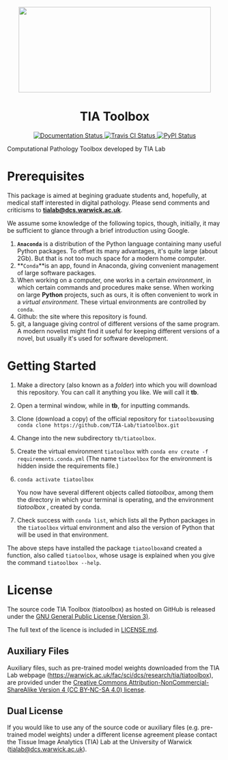 <p align="center">
  <img width="450" height="200" src="https://warwick.ac.uk/fac/sci/dcs/research/tia/tiatoolbox/files/tialab_logo.png">
</p>
<h1 align="center">TIA Toolbox</h1>
<p align="center">
  <a href="https://tia-toolbox.readthedocs.io/en/latest/?badge=latest">
    <img src="https://readthedocs.org/projects/tia-toolbox/badge/?version=latest" alt="Documentation Status" />
  </a>
  <a href="https://travis-ci.org/TIA-Lab/tiatoolbox">
    <img src="https://travis-ci.org/TIA-Lab/tiatoolbox.svg?branch=master" alt="Travis CI Status" />
  </a>
  <a href="https://badge.fury.io/py/tiatoolbox">
    <img src="https://badge.fury.io/py/tiatoolbox.svg" alt="PyPI Status" />
  </a>
</p>

Computational Pathology Toolbox developed by TIA Lab

# Prerequisites

This package is aimed at begining graduate students and, hopefully, at medical staff interested in digital pathology. Please send comments and criticisms to **[tialab@dcs.warwick.ac.uk](mailto:tialab@dcs.warwick.ac.uk)**.

We assume some knowledge of the following topics, though, initially, it may be sufficient to glance through a brief introduction using Google.

1. **`Anaconda`** is a distribution of the Python language containing many useful Python packages. To offset its many advantages, it's quite large (about 2Gb). But that is not too much space for a modern home computer.
2. **`Conda`**is an app, found in Anaconda, giving convenient management of large software packages.
3. When working on a computer, one works in a certain *environment*, in which certain commands and procedures make sense. When working on large **Python** projects, such as ours, it is often convenient to work in a *virtual environment*. These virtual environments are controlled by `conda`. 
4. Github: the site where this repository is found.
5. git, a language giving control of different versions of the same program. A modern novelist might find it useful for keeping different versions of a novel, but usually it's used for software development.

Getting Started
===============

1. Make a directory (also known as a *folder*) into which you will download this repository. You can call it anything you like. We will call it **tb**.

2. Open a terminal window, while in **tb**, for inputting commands.

3. Clone (download a copy) of  the official repository for `tiatoolbox`using 
   `conda clone https://github.com/TIA-Lab/tiatoolbox.git` 
   
4. Change into the new subdirectory `tb/tiatoolbox`.

5. Create the virtual environment `tiatoolbox` with
   `conda env create -f requirements.conda.yml`
   (The name `tiatoolbox` for the environment is hidden inside the requirements file.)
   
6. `conda activate tiatoolbox`

   You now have several different objects called *tiatoolbox*, among them the directory in which your terminal is operating, and the environment *tiatoolbox* , created by conda.

7. Check success with `conda list`, which lists all the Python packages in the `tiatoolbox` virtual environment and also the version of Python that will be used in that environment.

The above steps have installed the package `tiatoolbox`and created a function, also called `tiatoolbox`, whose usage is explained when you give the command
`tiatoolbox --help`.




License
=======

The source code TIA Toolbox (tiatoolbox) as hosted on GitHub is released under the [GNU General Public License (Version 3)].

The full text of the licence is included in [LICENSE.md](https://raw.githubusercontent.com/TIA-Lab/tiatoolbox/develop/LICENSE.md).

[GNU General Public License (Version 3)]: https://www.gnu.org/licenses/gpl-3.0.html


Auxiliary Files
---------------

Auxiliary files, such as pre-trained model weights downloaded from the TIA Lab webpage (https://warwick.ac.uk/fac/sci/dcs/research/tia/tiatoolbox), are provided under the [Creative Commons Attribution-NonCommercial-ShareAlike Version 4 (CC BY-NC-SA 4.0) license](https://creativecommons.org/licenses/by-nc-sa/4.0/).


Dual License
------------

If you would like to use any of the source code or auxiliary files (e.g. pre-trained model weights) under a different license agreement please contact the Tissue Image Analytics (TIA) Lab at the University of Warwick (tialab@dcs.warwick.ac.uk).
